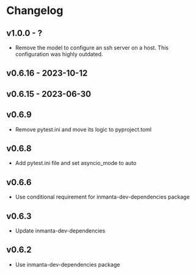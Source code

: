 # Changelog

## v1.0.0 - ?

- Remove the model to configure an ssh server on a host. This configuration was highly outdated.

## v0.6.16 - 2023-10-12

## v0.6.15 - 2023-06-30

## v0.6.9

- Remove pytest.ini and move its logic to pyproject.toml

## v0.6.8

- Add pytest.ini file and set asyncio_mode to auto

## v0.6.6

- Use conditional requirement for inmanta-dev-dependencies package

## v0.6.3

- Update inmanta-dev-dependencies

## v0.6.2

- Use inmanta-dev-dependencies package
